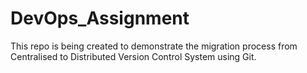 # DevOps_Assignment
This repo is being created to demonstrate the migration process from Centralised to Distributed Version Control System using Git.
